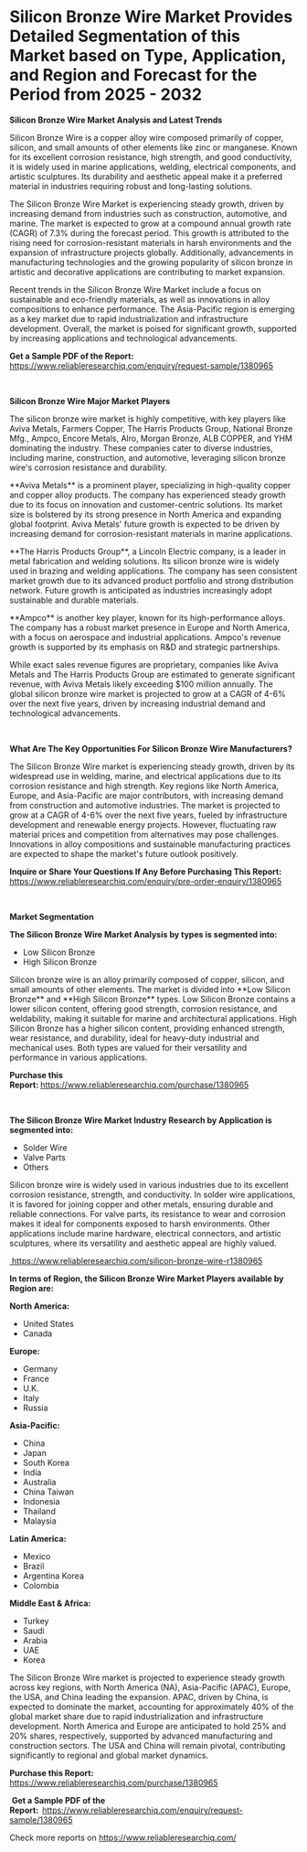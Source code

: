 <p><h1>Silicon Bronze Wire Market Provides Detailed Segmentation of this Market based on Type, Application, and Region and Forecast for the Period from 2025 - 2032</h1></p><p><strong>Silicon Bronze Wire Market Analysis and Latest Trends</strong></p>
<p><p>Silicon Bronze Wire is a copper alloy wire composed primarily of copper, silicon, and small amounts of other elements like zinc or manganese. Known for its excellent corrosion resistance, high strength, and good conductivity, it is widely used in marine applications, welding, electrical components, and artistic sculptures. Its durability and aesthetic appeal make it a preferred material in industries requiring robust and long-lasting solutions.</p><p>The Silicon Bronze Wire Market is experiencing steady growth, driven by increasing demand from industries such as construction, automotive, and marine. The market is expected to grow at a compound annual growth rate (CAGR) of 7.3% during the forecast period. This growth is attributed to the rising need for corrosion-resistant materials in harsh environments and the expansion of infrastructure projects globally. Additionally, advancements in manufacturing technologies and the growing popularity of silicon bronze in artistic and decorative applications are contributing to market expansion.</p><p>Recent trends in the Silicon Bronze Wire Market include a focus on sustainable and eco-friendly materials, as well as innovations in alloy compositions to enhance performance. The Asia-Pacific region is emerging as a key market due to rapid industrialization and infrastructure development. Overall, the market is poised for significant growth, supported by increasing applications and technological advancements.</p></p>
<p><strong>Get a Sample PDF of the Report:&nbsp;</strong> <a href="https://www.reliableresearchiq.com/enquiry/request-sample/1380965?utm_campaign=1102&utm_medium=2&utm_source=Github&utm_content=ia&utm_term=26012025&utm_id=silicon-bronze-wire">https://www.reliableresearchiq.com/enquiry/request-sample/1380965</a></p>
<p>&nbsp;</p>
<p><strong>Silicon Bronze Wire Major Market Players</strong></p>
<p><p>The silicon bronze wire market is highly competitive, with key players like Aviva Metals, Farmers Copper, The Harris Products Group, National Bronze Mfg., Ampco, Encore Metals, Alro, Morgan Bronze, ALB COPPER, and YHM dominating the industry. These companies cater to diverse industries, including marine, construction, and automotive, leveraging silicon bronze wire's corrosion resistance and durability.</p><p>**Aviva Metals** is a prominent player, specializing in high-quality copper and copper alloy products. The company has experienced steady growth due to its focus on innovation and customer-centric solutions. Its market size is bolstered by its strong presence in North America and expanding global footprint. Aviva Metals' future growth is expected to be driven by increasing demand for corrosion-resistant materials in marine applications.</p><p>**The Harris Products Group**, a Lincoln Electric company, is a leader in metal fabrication and welding solutions. Its silicon bronze wire is widely used in brazing and welding applications. The company has seen consistent market growth due to its advanced product portfolio and strong distribution network. Future growth is anticipated as industries increasingly adopt sustainable and durable materials.</p><p>**Ampco** is another key player, known for its high-performance alloys. The company has a robust market presence in Europe and North America, with a focus on aerospace and industrial applications. Ampco's revenue growth is supported by its emphasis on R&D and strategic partnerships.</p><p>While exact sales revenue figures are proprietary, companies like Aviva Metals and The Harris Products Group are estimated to generate significant revenue, with Aviva Metals likely exceeding $100 million annually. The global silicon bronze wire market is projected to grow at a CAGR of 4-6% over the next five years, driven by increasing industrial demand and technological advancements.</p></p>
<p>&nbsp;</p>
<p><strong>What Are The Key Opportunities For Silicon Bronze Wire Manufacturers?</strong></p>
<p><p>The Silicon Bronze Wire market is experiencing steady growth, driven by its widespread use in welding, marine, and electrical applications due to its corrosion resistance and high strength. Key regions like North America, Europe, and Asia-Pacific are major contributors, with increasing demand from construction and automotive industries. The market is projected to grow at a CAGR of 4-6% over the next five years, fueled by infrastructure development and renewable energy projects. However, fluctuating raw material prices and competition from alternatives may pose challenges. Innovations in alloy compositions and sustainable manufacturing practices are expected to shape the market's future outlook positively.</p></p>
<p><strong>Inquire or Share Your Questions If Any Before Purchasing This Report:</strong> <a href="https://www.reliableresearchiq.com/enquiry/pre-order-enquiry/1380965?utm_campaign=1102&utm_medium=2&utm_source=Github&utm_content=ia&utm_term=26012025&utm_id=silicon-bronze-wire">https://www.reliableresearchiq.com/enquiry/pre-order-enquiry/1380965</a></p>
<p>&nbsp;</p>
<p><strong>Market Segmentation</strong></p>
<p><strong>The Silicon Bronze Wire Market Analysis by types is segmented into:</strong></p>
<p><ul><li>Low Silicon Bronze</li><li>High Silicon Bronze</li></ul></p>
<p><p>Silicon bronze wire is an alloy primarily composed of copper, silicon, and small amounts of other elements. The market is divided into **Low Silicon Bronze** and **High Silicon Bronze** types. Low Silicon Bronze contains a lower silicon content, offering good strength, corrosion resistance, and weldability, making it suitable for marine and architectural applications. High Silicon Bronze has a higher silicon content, providing enhanced strength, wear resistance, and durability, ideal for heavy-duty industrial and mechanical uses. Both types are valued for their versatility and performance in various applications.</p></p>
<p><strong>Purchase this Report:&nbsp;</strong><a href="https://www.reliableresearchiq.com/purchase/1380965?utm_campaign=1102&utm_medium=2&utm_source=Github&utm_content=ia&utm_term=26012025&utm_id=silicon-bronze-wire">https://www.reliableresearchiq.com/purchase/1380965</a></p>
<p>&nbsp;</p>
<p><strong>The Silicon Bronze Wire Market Industry Research by Application is segmented into:</strong></p>
<p><ul><li>Solder Wire</li><li>Valve Parts</li><li>Others</li></ul></p>
<p><p>Silicon bronze wire is widely used in various industries due to its excellent corrosion resistance, strength, and conductivity. In solder wire applications, it is favored for joining copper and other metals, ensuring durable and reliable connections. For valve parts, its resistance to wear and corrosion makes it ideal for components exposed to harsh environments. Other applications include marine hardware, electrical connectors, and artistic sculptures, where its versatility and aesthetic appeal are highly valued.</p></p>
<p><a href="https://www.reliableresearchiq.com/silicon-bronze-wire-r1380965?utm_campaign=1102&utm_medium=2&utm_source=Github&utm_content=ia&utm_term=26012025&utm_id=silicon-bronze-wire">&nbsp;https://www.reliableresearchiq.com/silicon-bronze-wire-r1380965</a></p>
<p><strong>In terms of Region, the Silicon Bronze Wire Market Players available by Region are:</strong></p>
<p>
    <p> <strong> North America: </strong>
        <ul>
            <li>United States</li>
            <li>Canada</li>
        </ul>
        </p> 
    <p> <strong> Europe: </strong>
        <ul>
            <li>Germany</li>
            <li>France</li>
            <li>U.K.</li>
            <li>Italy</li>
            <li>Russia</li>
        </ul>
        </p> 
    <p> <strong> Asia-Pacific: </strong>
        <ul>
            <li>China</li>
            <li>Japan</li>
            <li>South Korea</li>
            <li>India</li>
            <li>Australia</li>
            <li>China Taiwan</li>
            <li>Indonesia</li>
            <li>Thailand</li>
            <li>Malaysia</li>
        </ul>
        </p> 
    <p> <strong> Latin America: </strong>
        <ul>
            <li>Mexico</li>
            <li>Brazil</li>
            <li>Argentina Korea</li>
            <li>Colombia</li>
        </ul>
        </p> 
    <p> <strong> Middle East & Africa: </strong>
        <ul>
            <li>Turkey</li>
            <li>Saudi</li>
            <li>Arabia</li>
            <li>UAE</li>
            <li>Korea</li>
        </ul>
    </p>
    </p>
<p><p>The Silicon Bronze Wire market is projected to experience steady growth across key regions, with North America (NA), Asia-Pacific (APAC), Europe, the USA, and China leading the expansion. APAC, driven by China, is expected to dominate the market, accounting for approximately 40% of the global market share due to rapid industrialization and infrastructure development. North America and Europe are anticipated to hold 25% and 20% shares, respectively, supported by advanced manufacturing and construction sectors. The USA and China will remain pivotal, contributing significantly to regional and global market dynamics.</p></p>
<p><strong>Purchase this Report: </strong><a href="https://www.reliableresearchiq.com/purchase/1380965?utm_campaign=1102&utm_medium=2&utm_source=Github&utm_content=ia&utm_term=26012025&utm_id=silicon-bronze-wire">https://www.reliableresearchiq.com/purchase/1380965</a></p>
<p>&nbsp;<strong>Get a Sample PDF of the Report:&nbsp;&nbsp;</strong><a href="https://www.reliableresearchiq.com/enquiry/request-sample/1380965?utm_campaign=1102&utm_medium=2&utm_source=Github&utm_content=ia&utm_term=26012025&utm_id=silicon-bronze-wire">https://www.reliableresearchiq.com/enquiry/request-sample/1380965</a></p>
<p><strong></strong></p>
<p>Check more reports on <a href="https://www.reliableresearchiq.com/?utm_campaign=1102&utm_medium=2&utm_source=Github&utm_content=ia&utm_term=26012025&utm_id=silicon-bronze-wire">https://www.reliableresearchiq.com/</a></p>